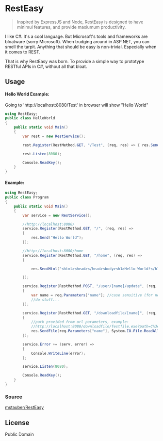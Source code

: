# RestEasy

> Inspired by ExpressJS and Node, RestEasy is designed to have minimul features, and provide maxiumum productivity.

I like C#. It's a cool language. But Microsoft's tools and frameworks are bloatware (sorry Microsoft). When trudging around in ASP.NET, you can smell the tarpit. Anything that should be easy is non-trivial. Especially when it comes to REST.

That is why RestEasy was born. To provide a simple way to prototype RESTful APIs in C#, without all that bloat.

## Usage

#### Hello World Example:
Going to 'http://localhost:8080/Test' in browser will show "Hello World"

```c#
using RestEasy;
public class HelloWorld
{
    public static void Main()
    {
        var rest = new RestService();

        rest.Register(RestMethod.GET, "/Test", (req, res) => { res.Send("Hello World"); });

        rest.Listen(8080);

        Console.ReadKey();
    }
}
```

#### Example:

```c#
using RestEasy;
public class Program 
{
    public static void Main()
    {
        var service = new RestService();

        //http://localhost:8080/
        service.Register(RestMethod.GET, "/", (req, res) =>
        {
            res.Send("Hello World");
        });

        //http://localhost:8080/home
        service.Register(RestMethod.GET, "/home", (req, res) =>
        {

            res.SendHtml("<html><head></head><body><h1>Hello World!</h1></body></html>");

        });

        service.Register(RestMethod.POST, "/user/[name]/update", (req, res) =>
        {
            var name = req.Parameters["name"]; //case sensitive (for no reason whatsoever)
            //do stuff...
        });

        service.Register(RestMethod.GET, "/downloadfile/[name]", (req, res) =>
        {
            //path provided from url parameters, example:
            //http://localhost:8080/downloadfile/Testfile.exe?path=C%3A%5CFile.exe
            res.SendFile(req.Parameters["name"], System.IO.File.ReadAllBytes(req.Parameters["path"]));
        });

        service.Error += (serv, error) =>
        {
            Console.WriteLine(error);
        };

        service.Listen(8080);

        Console.ReadKey();
    } 
}
```


### Source

 [mstauber/RestEasy](https://github.com/mstauber/RestEasy)

License
----

Public Domain

